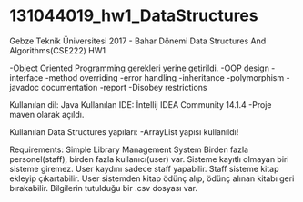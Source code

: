 # 131044019_hw1_DataStructures

Gebze Teknik Üniversitesi
2017 - Bahar Dönemi
Data Structures And Algorithms(CSE222)
HW1

-Object Oriented Programming gerekleri yerine getirildi.
-OOP design
-interface 
-method overriding 
-error handling
-inheritance 
-polymorphism 
-javadoc documentation 
-report 
-Disobey restrictions


Kullanılan dil: Java
Kullanılan IDE: İntellij IDEA Community 14.1.4
-Proje maven olarak açıldı.


Kullanılan Data Structures yapıları:
-ArrayList yapısı kullanıldı!


Requirements:
Simple Library Management System
Birden fazla personel(staff), birden fazla kullanıcı(user) var.
Sisteme kayıtlı olmayan biri sisteme giremez.
User kaydını sadece staff yapabilir.
Staff sisteme kitap ekleyip çıkartabilir.
User sistemden kitap ödünç alıp, ödünç alınan kitabı geri bırakabilir.
Bilgilerin tutulduğu bir .csv dosyası var.


